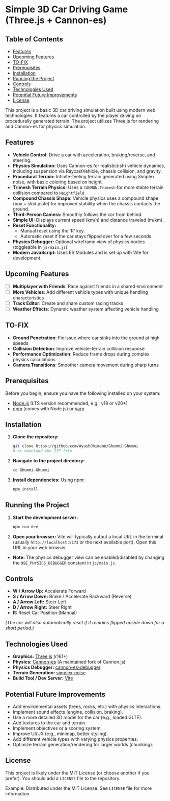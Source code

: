 # Simple 3D Car Driving Game (Three.js + Cannon-es)

## Table of Contents
- [Features](#features)
- [Upcoming Features](#upcoming-features)
- [TO-FIX](#to-fix)
- [Prerequisites](#prerequisites)
- [Installation](#installation)
- [Running the Project](#running-the-project)
- [Controls](#controls)
- [Technologies Used](#technologies-used)
- [Potential Future Improvements](#potential-future-improvements)
- [License](#license)

This project is a basic 3D car driving simulation built using modern web technologies. It features a car controlled by the player driving on procedurally generated terrain. The project utilizes Three.js for rendering and Cannon-es for physics simulation.

<!-- Add a screenshot or GIF here! -->
<!-- Example: ![Game Screenshot](docs/screenshot.png) -->

## Features

*   **Vehicle Control:** Drive a car with acceleration, braking/reverse, and steering.
*   **Physics Simulation:** Uses Cannon-es for realistic(ish) vehicle dynamics, including suspension via RaycastVehicle, chassis collision, and gravity.
*   **Procedural Terrain:** Infinite-feeling terrain generated using Simplex noise, with basic coloring based on height.
*   **Trimesh Terrain Physics:** Uses a `CANNON.Trimesh` for more stable terrain collision compared to `Heightfield`.
*   **Compound Chassis Shape:** Vehicle physics uses a compound shape (box + skid plate) for improved stability when the chassis contacts the ground.
*   **Third-Person Camera:** Smoothly follows the car from behind.
*   **Simple UI:** Displays current speed (km/h) and distance traveled (m/km).
*   **Reset Functionality:**
    *   Manual reset using the 'R' key.
    *   Automatic reset if the car stays flipped over for a few seconds.
*   **Physics Debugger:** Optional wireframe view of physics bodies (toggleable in `js/main.js`).
*   **Modern JavaScript:** Uses ES Modules and is set up with Vite for development.

## Upcoming Features
- [ ] **Multiplayer with Friends**: Race against friends in a shared environment  
- [ ] **More Vehicles**: Add different vehicle types with unique handling characteristics  
- [ ] **Track Editor**: Create and share custom racing tracks  
- [ ] **Weather Effects**: Dynamic weather system affecting vehicle handling  

## TO-FIX
- **Ground Penetration**: Fix issue where car sinks into the ground at high speeds  
- **Collision Detection**: Improve vehicle-terrain collision response  
- **Performance Optimization**: Reduce frame drops during complex physics calculations  
- **Camera Transitions**: Smoother camera movement during sharp turns  

## Prerequisites

Before you begin, ensure you have the following installed on your system:

*   [Node.js](https://nodejs.org/) (LTS version recommended, e.g., v18 or v20+)
*   [npm](https://www.npmjs.com/) (comes with Node.js) or [yarn](https://yarnpkg.com/)

## Installation

1.  **Clone the repository:**
    ```bash
    git clone https://github.com/AyushDhimann/Ghummi-Ghummi
    # or download the ZIP file
    ```
    
2.  **Navigate to the project directory:**
    ```bash
    cd Ghummi-Ghummi
    ```

3.  **Install dependencies:**
    Using npm:
    ```bash
    npm install
    ```

## Running the Project

1.  **Start the development server:**
    ```bash
    npm run dev
    ```

2.  **Open your browser:**
    Vite will typically output a local URL in the terminal (usually `http://localhost:5173` or the next available port). Open this URL in your web browser.

*   **Note:** The physics debugger view can be enabled/disabled by changing the `USE_PHYSICS_DEBUGGER` constant in `js/main.js`.

## Controls

*   **W / Arrow Up:** Accelerate Forward
*   **S / Arrow Down:** Brake / Accelerate Backward (Reverse)
*   **A / Arrow Left:** Steer Left
*   **D / Arrow Right:** Steer Right
*   **R:** Reset Car Position (Manual)

*(The car will also automatically reset if it remains flipped upside down for a short period.)*

## Technologies Used

*   **Graphics:** [Three.js](https://threejs.org/) (r161+)
*   **Physics:** [Cannon-es](https://github.com/pmndrs/cannon-es) (A maintained fork of Cannon.js)
*   **Physics Debugger:** [cannon-es-debugger](https://github.com/pmndrs/cannon-es/tree/master/packages/cannon-es-debugger)
*   **Terrain Generation:** [simplex-noise](https://github.com/jwagner/simplex-noise.js)
*   **Build Tool / Dev Server:** [Vite](https://vitejs.dev/)

## Potential Future Improvements

*   Add environmental assets (trees, rocks, etc.) with physics interactions.
*   Implement sound effects (engine, collision, braking).
*   Use a more detailed 3D model for the car (e.g., loaded GLTF).
*   Add textures to the car and terrain.
*   Implement objectives or a scoring system.
*   Improve UI/UX (e.g., minimap, better styling).
*   Add different vehicle types with varying physics properties.
*   Optimize terrain generation/rendering for larger worlds (chunking).

## License

This project is likely under the MIT License (or choose another if you prefer). You should add a `LICENSE` file to the repository.

Example:
Distributed under the MIT License. See `LICENSE` file for more information.
